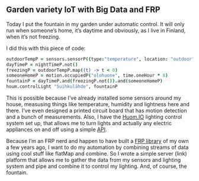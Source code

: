 ## Garden variety IoT with Big Data and FRP

Today I put the fountain in my garden under automatic control. It will only run when someone’s home, it’s daytime and obviously, as I live in Finland, when it’s not freezing.

I did this with this piece of code:

```coffeescript
outdoorTempP = sensors.sensorP({type:"temperature", location: "outdoor"})
dayTimeP = nightTimeP.not()
freezingP = outdoorTempP.map((t) -> t < 0)
someoneHomeP = motion.occupiedP("olohuone", time.oneHour * 8)
fountainP = dayTimeP.and(freezingP.not()).and(someoneHomeP)
houm.controlLight "Suihkulähde", fountainP
````

This is possible because I’ve already installed some sensors around my house, measusing things like temperature, 
humidity and lightness here and there. 
I’ve even designed a printed circuit board that has motion detection and a bunch of measurements. 
Also, I have the [Huom.IO](http://houm.io/en/) lighting control system set up, that allows me to turn 
lights and actually any electric appliances on and off using a simple [API](https://github.com/houmio/houmio-docs/blob/master/apidoc.md).

Because I’m an FRP nerd and happen to have built a [FRP library](https://github.com/baconjs/bacon.js/) of my own a few years ago,
I want to do my automation by combining streams of data using cool stuff like flatMap and combine. So I wrote a simple server (link) platform that allows me to gather the data from my sensors and lighting system and pipe and combine it to control my lighting. And, of course, the fountain.

